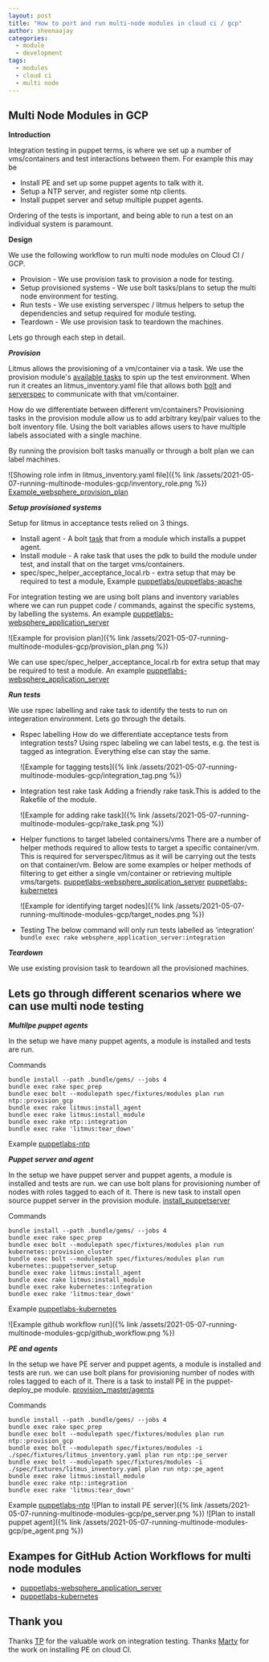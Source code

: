 ```yaml
---
layout: post
title: "How to port and run multi-node modules in cloud ci / gcp"
author: sheenaajay
categories:
  - module
  - development
tags:
  - modules
  - cloud ci
  - multi node
---
```


## Multi Node Modules in GCP

**Introduction**

Integration testing in puppet terms, is where we set up a number of vms/containers and test interactions between them. For example this may be

* Install PE and set up some puppet agents to talk with it.
* Setup a NTP server, and register some ntp clients.
* Install puppet server and setup multiple puppet agents.

Ordering of the tests is important, and being able to run a test on an individual system is paramount.

**Design**

We use the following workflow to run multi node modules on  Cloud CI / GCP.

* Provision - We use provision task to provision a node for testing.
* Setup provisioned systems - We use bolt tasks/plans to setup the multi node environment for testing.
* Run tests - We use existing serverspec / litmus helpers to setup the dependencies and setup required for module
  testing.
* Teardown -  We use provision task to teardown the machines.

Lets go through each step in detail.

***Provision***

Litmus allows the provisioning of a vm/container via a task.
We use the provision module's [available tasks](https://github.com/puppetlabs/provision/blob/main/tasks) to spin up the test environment.
When run it creates an litmus_inventory.yaml file that allows both [bolt](https://github.com/puppetlabs/bolt) and [serverspec](https://serverspec.org/) to communicate with that vm/container.

How do we differentiate between different vm/containers? 
Provisioning tasks in the provision module allow us to add arbitrary key/pair values to the bolt inventory file. 
Using the bolt variables allows users to have multiple labels associated with a single machine.

By running the provision bolt tasks manually or through a bolt plan we can label machines.

![Showing role infm in litmus_inventory.yaml file]({% link /assets/2021-05-07-running-multinode-modules-gcp/inventory_role.png %}) 
[Example_websphere_provision_plan](https://github.com/puppetlabs/puppetlabs-websphere_application_server/blob/main/plans/provision_machines.pp)

***Setup provisioned systems***

Setup for litmus in acceptance tests relied on 3 things.
* Install agent - A bolt [task](https://github.com/puppetlabs/puppetlabs-puppet_agent/tree/main/tasks) that from a module which installs a puppet agent.
* Install module - A rake task that uses the pdk to build the module under test, and install that on the target vms/containers.
* spec/spec_helper_acceptance_local.rb - extra setup that may be required to test a module, Example [puppetlabs/puppetlabs-apache](https://github.com/puppetlabs/puppetlabs-apache/blob/main/spec/spec_helper_acceptance_local.rb)

For integration testing we are using bolt plans and inventory variables where we can run puppet code / commands, against the specific systems, by labelling the systems.
An example [puppetlabs-websphere_application_server](https://github.com/puppetlabs/puppetlabs-websphere_application_server/blob/main/plans/pe_server_setup.pp)

![Example for provision plan]({% link /assets/2021-05-07-running-multinode-modules-gcp/provision_plan.png %})

We can use spec/spec_helper_acceptance_local.rb for extra setup that may be required to test a module.
An example [puppetlabs-websphere_application_server](https://github.com/puppetlabs/puppetlabs-websphere_application_server/blob/main/spec/spec_helper_acceptance_local.rb)

***Run tests***

We use rspec labelling and rake task to identify the tests to run on integeration environment. Lets go through the details.

* Rspec labelling
  How do we differentiate acceptance tests from integration tests?
  Using rspec labeling we can label tests, e.g. the test is tagged as integration. Everything else can stay the same.

  ![Example for tagging tests]({% link /assets/2021-05-07-running-multinode-modules-gcp/integration_tag.png %})

* Integration test rake task
  Adding a friendly rake task.This is added to the Rakefile of the module.

  ![Example for adding rake task]({% link /assets/2021-05-07-running-multinode-modules-gcp/rake_task.png %})

* Helper functions to target labeled containers/vms
  There are a number of helper methods required to allow tests to target a specific container/vm.
  This is required for serverspec/litmus as it will be carrying out the tests on that container/vm.
  Below are some examples or helper methods of filtering to get either a single vm/container or retrieving multiple vms/targets.
  [puppetlabs-websphere_application_server](https://github.com/puppetlabs/puppetlabs-websphere_application_server/blob/main/spec/spec_helper_acceptance_local.rb)
  [puppetlabs-kubernetes](https://github.com/puppetlabs/puppetlabs-kubernetes/blob/main/spec/spec_helper_acceptance_local.rb)

  ![Example for identifying target nodes]({% link /assets/2021-05-07-running-multinode-modules-gcp/target_nodes.png %})

* Testing
   The below command will only run tests labelled as ‘integration’
   `bundle exec rake websphere_application_server:integration`

***Teardown***

  We use existing provision task to teardown all the provisioned machines.

## Lets go through different scenarios where we can use multi node testing

***Multilpe puppet agents***

In the setup we have many puppet agents, a module is installed and tests are run.

Commands
```
bundle install --path .bundle/gems/ --jobs 4
bundle exec rake spec_prep
bundle exec bolt --modulepath spec/fixtures/modules plan run ntp::provision_gcp
bundle exec rake litmus:install_agent
bundle exec rake litmus:install_module
bundle exec rake ntp::integration
bundle exec rake 'litmus:tear_down'
```
Example
[puppetlabs-ntp](https://github.com/puppetlabs/puppetlabs-ntp/tree/multinodentp)

***Puppet server and agent***

In the setup we have puppet server and puppet agents, a module is installed and tests are run.
we can use bolt plans for provisioning number of nodes with roles tagged to each of it.
There is new task to install open source puppet server in the provision module.
[install_puppetserver](https://github.com/puppetlabs/provision/blob/main/tasks/install_puppetserver.json)

Commands
```
bundle install --path .bundle/gems/ --jobs 4
bundle exec rake spec_prep
bundle exec bolt --modulepath spec/fixtures/modules plan run kubernetes::provision_cluster
bundle exec bolt --modulepath spec/fixtures/modules plan run kubernetes::puppetserver_setup
bundle exec rake litmus:install_agent
bundle exec rake litmus:install_module
bundle exec rake kubernetes::integration
bundle exec rake 'litmus:tear_down'
```
Example
[puppetlabs-kubernetes](https://github.com/puppetlabs/puppetlabs-kubernetes)

![Example github workflow run]({% link /assets/2021-05-07-running-multinode-modules-gcp/github_workflow.png %})

***PE and agents***

In the setup we have PE server and puppet agents, a module is installed and tests are run.
we can use bolt plans for provisioning number of nodes with roles tagged to each of it.
There is a task to install PE in the puppet-deploy_pe module.
[provision_master/agents](https://github.com/jarretlavallee/puppet-deploy_pe/tree/master/plans)

Commands
```
bundle install --path .bundle/gems/ --jobs 4
bundle exec rake spec_prep
bundle exec bolt --modulepath spec/fixtures/modules plan run ntp::provision_gcp
bundle exec bolt --modulepath spec/fixtures/modules -i ./spec/fixtures/litmus_inventory.yaml plan run ntp::pe_server
bundle exec bolt --modulepath spec/fixtures/modules -i ./spec/fixtures/litmus_inventory.yaml plan run ntp::pe_agent
bundle exec rake litmus:install_module
bundle exec rake ntp::integration
bundle exec rake 'litmus:tear_down'
```

Example
[puppetlabs-ntp](https://github.com/puppetlabs/puppetlabs-ntp/tree/multinodentp) 
![Plan to install PE server]({% link /assets/2021-05-07-running-multinode-modules-gcp/pe_server.png %}) 
![Plan to install puppet agent]({% link /assets/2021-05-07-running-multinode-modules-gcp/pe_agent.png %}) 

## Exampes for GitHub Action Workflows for multi node modules

* [puppetlabs-websphere_application_server](https://github.com/puppetlabs/puppetlabs-websphere_application_server/tree/main/.github/workflows)
* [puppetlabs-kubernetes](https://github.com/puppetlabs/puppetlabs-kubernetes/tree/main/.github/workflows)

## Thank you

Thanks [TP](https://github.com/tphoney) for the valuable work on integration testing.
Thanks [Marty](https://github.com/MartyEwings) for the work on installing PE on cloud CI.
